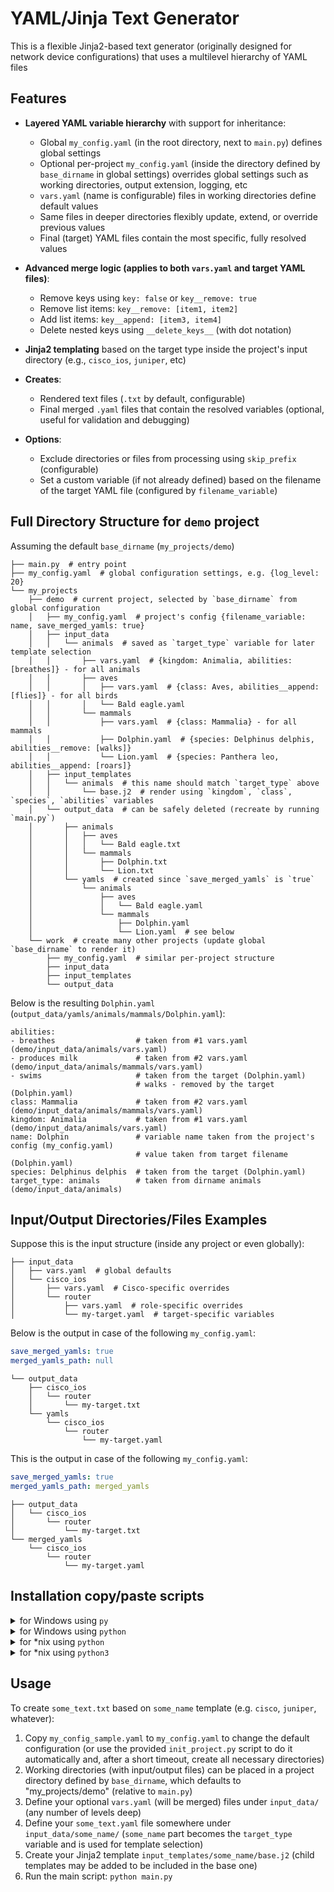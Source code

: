 # YAML/Jinja Text Generator

This is a flexible Jinja2-based text generator (originally designed for network device configurations) that uses a multilevel hierarchy of YAML files

## Features

- **Layered YAML variable hierarchy** with support for inheritance:
  - Global `my_config.yaml` (in the root directory, next to `main.py`) defines global settings
  - Optional per-project `my_config.yaml` (inside the directory defined by `base_dirname` in global settings) overrides global settings such as working directories, output extension, logging, etc
  - `vars.yaml` (name is configurable) files in working directories define default values
  - Same files in deeper directories flexibly update, extend, or override previous values
  - Final (target) YAML files contain the most specific, fully resolved values

- **Advanced merge logic (applies to both `vars.yaml` and target YAML files)**:
  - Remove keys using `key: false` or `key__remove: true`
  - Remove list items: `key__remove: [item1, item2]`
  - Add list items: `key__append: [item3, item4]`
  - Delete nested keys using `__delete_keys__` (with dot notation)

- **Jinja2 templating** based on the target type inside the project's input directory (e.g., `cisco_ios`, `juniper`, etc)

- **Creates**:
  - Rendered text files (`.txt` by default, configurable)
  - Final merged `.yaml` files that contain the resolved variables (optional, useful for validation and debugging)

- **Options**:
  - Exclude directories or files from processing using `skip_prefix` (configurable)
  - Set a custom variable (if not already defined) based on the filename of the target YAML file (configured by `filename_variable`)

## Full Directory Structure for `demo` project

Assuming the default `base_dirname` (`my_projects/demo`)
```text
├── main.py  # entry point
├── my_config.yaml  # global configuration settings, e.g. {log_level: 20}
└── my_projects
    ├── demo  # current project, selected by `base_dirname` from global configuration
    │   ├── my_config.yaml  # project's config {filename_variable: name, save_merged_yamls: true}
    │   ├── input_data
    │   │   └── animals  # saved as `target_type` variable for later template selection
    │   │       ├── vars.yaml  # {kingdom: Animalia, abilities: [breathes]} - for all animals
    │   │       ├── aves
    │   │       │   ├── vars.yaml  # {class: Aves, abilities__append: [flies]} - for all birds
    │   │       │   └── Bald eagle.yaml
    │   │       └── mammals
    │   │           ├── vars.yaml  # {class: Mammalia} - for all mammals
    │   │           ├── Dolphin.yaml  # {species: Delphinus delphis, abilities__remove: [walks]}
    │   │           └── Lion.yaml  # {species: Panthera leo, abilities__append: [roars]}
    │   ├── input_templates
    │   │   └── animals  # this name should match `target_type` above
    │   │       └── base.j2  # render using `kingdom`, `class`, `species`, `abilities` variables
    │   └── output_data  # can be safely deleted (recreate by running `main.py`)
    │       ├── animals
    │       │   ├── aves
    │       │   │   └── Bald eagle.txt
    │       │   └── mammals
    │       │       ├── Dolphin.txt
    │       │       └── Lion.txt
    │       └── yamls  # created since `save_merged_yamls` is `true`
    │           └── animals
    │               ├── aves
    │               │   └── Bald eagle.yaml
    │               └── mammals
    │                   ├── Dolphin.yaml
    │                   └── Lion.yaml  # see below
    └── work  # create many other projects (update global `base_dirname` to render it)
        ├── my_config.yaml  # similar per-project structure
        ├── input_data
        ├── input_templates
        └── output_data
```

Below is the resulting `Dolphin.yaml` (`output_data/yamls/animals/mammals/Dolphin.yaml`):
```text
abilities:
- breathes                  # taken from #1 vars.yaml (demo/input_data/animals/vars.yaml)
- produces milk             # taken from #2 vars.yaml (demo/input_data/animals/mammals/vars.yaml)
- swims                     # taken from the target (Dolphin.yaml)
                            # walks - removed by the target (Dolphin.yaml)
class: Mammalia             # taken from #2 vars.yaml (demo/input_data/animals/mammals/vars.yaml)
kingdom: Animalia           # taken from #1 vars.yaml (demo/input_data/animals/vars.yaml)
name: Dolphin               # variable name taken from the project's config (my_config.yaml)
                            # value taken from target filename (Dolphin.yaml)
species: Delphinus delphis  # taken from the target (Dolphin.yaml)
target_type: animals        # taken from dirname animals (demo/input_data/animals)
```

## Input/Output Directories/Files Examples

Suppose this is the input structure (inside any project or even globally):
```text
├── input_data
│   ├── vars.yaml  # global defaults
│   └── cisco_ios
│       ├── vars.yaml  # Cisco-specific overrides
│       └── router
│           ├── vars.yaml  # role-specific overrides
│           └── my-target.yaml  # target-specific variables
```

Below is the output in case of the following `my_config.yaml`:
```yaml
save_merged_yamls: true
merged_yamls_path: null
```

```text
└── output_data
    ├── cisco_ios
    │   └── router
    │       └── my-target.txt
    └── yamls
        └── cisco_ios
            └── router
                └── my-target.yaml
```

This is the output in case of the following `my_config.yaml`:
```yaml
save_merged_yamls: true
merged_yamls_path: merged_yamls
```

```text
├── output_data
│   └── cisco_ios
│       └── router
│           └── my-target.txt
└── merged_yamls
    └── cisco_ios
        └── router
            └── my-target.yaml
```

## Installation copy/paste scripts

<details>
<summary>for Windows using <code>py</code></summary>

```text
git clone https://github.com/aleksashka/templater.git
cd templater
py -m venv .venv
.venv\Scripts\activate
pip install -r requirements.txt
```
</details>

<details>
<summary>for Windows using <code>python</code></summary>

```text
git clone https://github.com/aleksashka/templater.git
cd templater
python -m venv .venv
.venv\Scripts\activate
pip install -r requirements.txt
```
</details>

<details>
<summary>for *nix using <code>python</code></summary>

```text
git clone https://github.com/aleksashka/templater.git
cd templater
python -m venv .venv
source .venv/bin/activate
pip install -r requirements.txt
```
</details>

<details>
<summary>for *nix using <code>python3</code></summary>

```text
git clone https://github.com/aleksashka/templater.git
cd templater
python3 -m venv .venv
source .venv/bin/activate
pip install -r requirements.txt
```
</details>

## Usage

To create `some_text.txt` based on `some_name` template (e.g. `cisco`, `juniper`, whatever):
1. Copy `my_config_sample.yaml` to `my_config.yaml` to change the default configuration (or use the provided `init_project.py` script to do it automatically and, after a short timeout, create all necessary directories)
1. Working directories (with input/output files) can be placed in a project directory defined by `base_dirname`, which defaults to "my_projects/demo" (relative to `main.py`)
1. Define your optional `vars.yaml` (will be merged) files under `input_data/` (any number of levels deep)
1. Define your `some_text.yaml` file somewhere under `input_data/some_name/` (`some_name` part becomes the `target_type` variable and is used for template selection)
1. Create your Jinja2 template `input_templates/some_name/base.j2` (child templates may be added to be included in the base one)
1. Run the main script: `python main.py`
